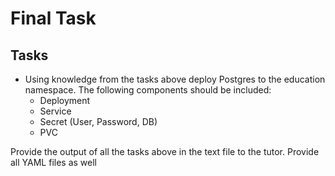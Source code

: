 # Final Task

## Tasks

* Using knowledge from the tasks above deploy Postgres to the education namespace. The following components should be included:
    * Deployment
    * Service
    * Secret (User, Password, DB)
    * PVC

Provide the output of all the tasks above in the text file to the tutor. Provide all YAML files as well